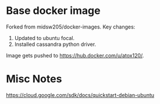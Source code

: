 
# Base docker image

Forked from midsw205/docker-images. Key changes:

1) Updated to ubuntu focal. 
2) Installed cassandra python driver. 

Image gets pushed to  <https://hub.docker.com/u/atox120/>.



# Misc Notes
https://cloud.google.com/sdk/docs/quickstart-debian-ubuntu
